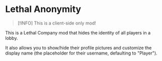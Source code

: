 # Lethal Anonymity

> [!INFO]
> This is a client-side only mod!

This is a Lethal Company mod that hides the identity of all players in a lobby.

It also allows you to show/hide their profile pictures and customize the display name (the placeholder for their username, defaulting to "Player").
